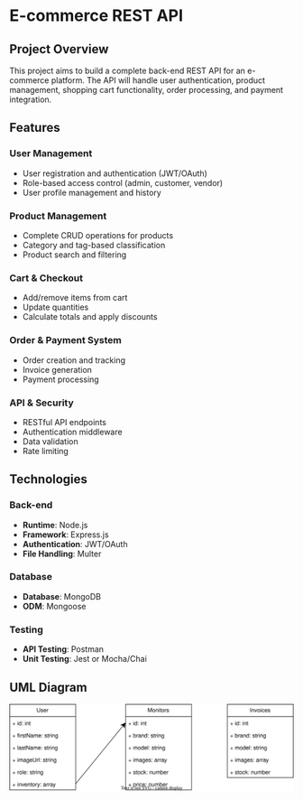 # E-commerce REST API

## Project Overview

This project aims to build a complete back-end REST API for an e-commerce platform. The API will handle user authentication, product management, shopping cart functionality, order processing, and payment integration.

## Features

### User Management

- User registration and authentication (JWT/OAuth)
- Role-based access control (admin, customer, vendor)
- User profile management and history

### Product Management

- Complete CRUD operations for products
- Category and tag-based classification
- Product search and filtering

### Cart & Checkout

- Add/remove items from cart
- Update quantities
- Calculate totals and apply discounts

### Order & Payment System

- Order creation and tracking
- Invoice generation
- Payment processing

### API & Security

- RESTful API endpoints
- Authentication middleware
- Data validation
- Rate limiting

## Technologies

### Back-end

- **Runtime**: Node.js
- **Framework**: Express.js
- **Authentication**: JWT/OAuth
- **File Handling**: Multer

### Database

- **Database**: MongoDB
- **ODM**: Mongoose

### Testing

- **API Testing**: Postman
- **Unit Testing**: Jest or Mocha/Chai

## UML Diagram

![Image](Diagramme.drawio.svg)
